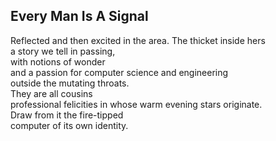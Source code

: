 Every Man Is A Signal
---------------------
Reflected and then excited in the area. The thicket inside hers  
a story we tell in passing,  
with notions of wonder  
and a passion for computer science and engineering  
outside the mutating throats.  
They are all cousins  
professional felicities in whose warm evening stars originate.  
Draw from it the fire-tipped  
computer of its own identity.  
